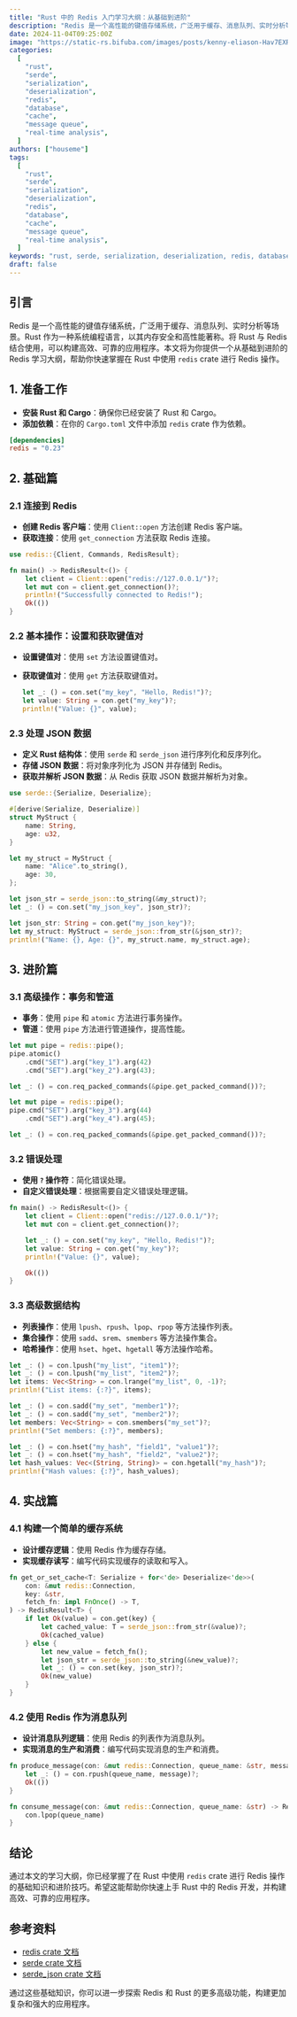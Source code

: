 ```yaml
---
title: "Rust 中的 Redis 入门学习大纲：从基础到进阶"
description: "Redis 是一个高性能的键值存储系统，广泛用于缓存、消息队列、实时分析等场景。Rust 作为一种系统编程语言，以其内存安全和高性能著称。将 Rust 与 Redis 结合使用，可以构建高效、可靠的应用程序。本文将为你提供一个从基础到进阶的 Redis 学习大纲，帮助你快速掌握在 Rust 中使用 `redis` crate 进行 Redis 操作。"
date: 2024-11-04T09:25:00Z
image: "https://static-rs.bifuba.com/images/posts/kenny-eliason-Hav7EXRbDoE-unsplash.jpg"
categories:
  [
    "rust",
    "serde",
    "serialization",
    "deserialization",
    "redis",
    "database",
    "cache",
    "message queue",
    "real-time analysis",
  ]
authors: ["houseme"]
tags:
  [
    "rust",
    "serde",
    "serialization",
    "deserialization",
    "redis",
    "database",
    "cache",
    "message queue",
    "real-time analysis",
  ]
keywords: "rust, serde, serialization, deserialization, redis, database,cache, message queue, real-time analysis"
draft: false
---
```


## 引言

Redis 是一个高性能的键值存储系统，广泛用于缓存、消息队列、实时分析等场景。Rust 作为一种系统编程语言，以其内存安全和高性能著称。将 Rust 与 Redis 结合使用，可以构建高效、可靠的应用程序。本文将为你提供一个从基础到进阶的 Redis 学习大纲，帮助你快速掌握在 Rust 中使用 `redis` crate 进行 Redis 操作。

## 1. 准备工作

- **安装 Rust 和 Cargo**：确保你已经安装了 Rust 和 Cargo。
- **添加依赖**：在你的 `Cargo.toml` 文件中添加 `redis` crate 作为依赖。

```toml
[dependencies]
redis = "0.23"
```

## 2. 基础篇

### 2.1 连接到 Redis

- **创建 Redis 客户端**：使用 `Client::open` 方法创建 Redis 客户端。
- **获取连接**：使用 `get_connection` 方法获取 Redis 连接。

```rust
use redis::{Client, Commands, RedisResult};

fn main() -> RedisResult<()> {
    let client = Client::open("redis://127.0.0.1/")?;
    let mut con = client.get_connection()?;
    println!("Successfully connected to Redis!");
    Ok(())
}
```

### 2.2 基本操作：设置和获取键值对

- **设置键值对**：使用 `set` 方法设置键值对。
- **获取键值对**：使用 `get` 方法获取键值对。

  ```rust
  let _: () = con.set("my_key", "Hello, Redis!")?;
  let value: String = con.get("my_key")?;
  println!("Value: {}", value);
  ```

### 2.3 处理 JSON 数据

- **定义 Rust 结构体**：使用 `serde` 和 `serde_json` 进行序列化和反序列化。
- **存储 JSON 数据**：将对象序列化为 JSON 并存储到 Redis。
- **获取并解析 JSON 数据**：从 Redis 获取 JSON 数据并解析为对象。

```rust
use serde::{Serialize, Deserialize};

#[derive(Serialize, Deserialize)]
struct MyStruct {
    name: String,
    age: u32,
}

let my_struct = MyStruct {
    name: "Alice".to_string(),
    age: 30,
};

let json_str = serde_json::to_string(&my_struct)?;
let _: () = con.set("my_json_key", json_str)?;

let json_str: String = con.get("my_json_key")?;
let my_struct: MyStruct = serde_json::from_str(&json_str)?;
println!("Name: {}, Age: {}", my_struct.name, my_struct.age);
```

## 3. 进阶篇

### 3.1 高级操作：事务和管道

- **事务**：使用 `pipe` 和 `atomic` 方法进行事务操作。
- **管道**：使用 `pipe` 方法进行管道操作，提高性能。

```rust
let mut pipe = redis::pipe();
pipe.atomic()
    .cmd("SET").arg("key_1").arg(42)
    .cmd("SET").arg("key_2").arg(43);

let _: () = con.req_packed_commands(&pipe.get_packed_command())?;

let mut pipe = redis::pipe();
pipe.cmd("SET").arg("key_3").arg(44)
    .cmd("SET").arg("key_4").arg(45);

let _: () = con.req_packed_commands(&pipe.get_packed_command())?;
```

### 3.2 错误处理

- **使用 `?` 操作符**：简化错误处理。
- **自定义错误处理**：根据需要自定义错误处理逻辑。

```rust
fn main() -> RedisResult<()> {
    let client = Client::open("redis://127.0.0.1/")?;
    let mut con = client.get_connection()?;

    let _: () = con.set("my_key", "Hello, Redis!")?;
    let value: String = con.get("my_key")?;
    println!("Value: {}", value);

    Ok(())
}
```

### 3.3 高级数据结构

- **列表操作**：使用 `lpush`、`rpush`、`lpop`、`rpop` 等方法操作列表。
- **集合操作**：使用 `sadd`、`srem`、`smembers` 等方法操作集合。
- **哈希操作**：使用 `hset`、`hget`、`hgetall` 等方法操作哈希。

```rust
let _: () = con.lpush("my_list", "item1")?;
let _: () = con.lpush("my_list", "item2")?;
let items: Vec<String> = con.lrange("my_list", 0, -1)?;
println!("List items: {:?}", items);

let _: () = con.sadd("my_set", "member1")?;
let _: () = con.sadd("my_set", "member2")?;
let members: Vec<String> = con.smembers("my_set")?;
println!("Set members: {:?}", members);

let _: () = con.hset("my_hash", "field1", "value1")?;
let _: () = con.hset("my_hash", "field2", "value2")?;
let hash_values: Vec<(String, String)> = con.hgetall("my_hash")?;
println!("Hash values: {:?}", hash_values);
```

## 4. 实战篇

### 4.1 构建一个简单的缓存系统

- **设计缓存逻辑**：使用 Redis 作为缓存存储。
- **实现缓存读写**：编写代码实现缓存的读取和写入。

```rust
fn get_or_set_cache<T: Serialize + for<'de> Deserialize<'de>>(
    con: &mut redis::Connection,
    key: &str,
    fetch_fn: impl FnOnce() -> T,
) -> RedisResult<T> {
    if let Ok(value) = con.get(key) {
        let cached_value: T = serde_json::from_str(&value)?;
        Ok(cached_value)
    } else {
        let new_value = fetch_fn();
        let json_str = serde_json::to_string(&new_value)?;
        let _: () = con.set(key, json_str)?;
        Ok(new_value)
    }
}
```

### 4.2 使用 Redis 作为消息队列

- **设计消息队列逻辑**：使用 Redis 的列表作为消息队列。
- **实现消息的生产和消费**：编写代码实现消息的生产和消费。

```rust
fn produce_message(con: &mut redis::Connection, queue_name: &str, message: &str) -> RedisResult<()> {
    let _: () = con.rpush(queue_name, message)?;
    Ok(())
}

fn consume_message(con: &mut redis::Connection, queue_name: &str) -> RedisResult<Option<String>> {
    con.lpop(queue_name)
}
```

## 结论

通过本文的学习大纲，你已经掌握了在 Rust 中使用 `redis` crate 进行 Redis 操作的基础知识和进阶技巧。希望这能帮助你快速上手 Rust 中的 Redis 开发，并构建高效、可靠的应用程序。

## 参考资料

- [redis crate 文档](https://docs.rs/redis/latest/redis/ "redis crate 文档")
- [serde crate 文档](https://docs.rs/serde/latest/serde/ "serde crate 文档")
- [serde_json crate 文档](https://docs.rs/serde_json/latest/serde_json/ "serde_json crate 文档")

通过这些基础知识，你可以进一步探索 Redis 和 Rust 的更多高级功能，构建更加复杂和强大的应用程序。
